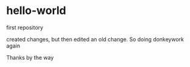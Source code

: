 # hello-world
first repository

created changes, but then edited an old change. 
So doing donkeywork again

Thanks by the way
